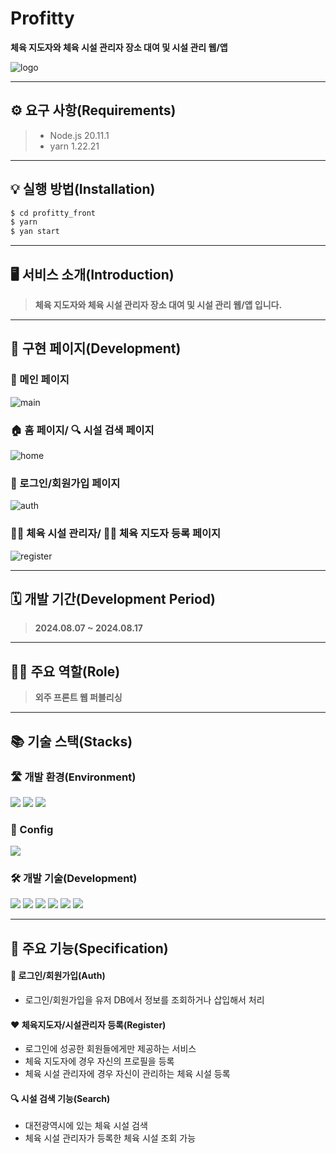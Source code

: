 # Profitty
**체육 지도자와 체육 시설 관리자 장소 대여 및 시설 관리 웹/앱**


![logo](https://github.com/Jack42chj/Profitty_FE/assets/86552441/52e5949f-26f3-444a-a798-5660a7c17e54)
- - -



## ⚙️ 요구 사항(Requirements)
> - Node.js 20.11.1
> - yarn 1.22.21
- - -


## 💡 실행 방법(Installation)
```bash
$ cd profitty_front
$ yarn
$ yan start
```
- - -


## 🖥️ 서비스 소개(Introduction)
> **체육 지도자와 체육 시설 관리자 장소 대여 및 시설 관리 웹/앱 입니다.**
- - -

## 📑 구현 페이지(Development)
### 🧾 메인 페이지
![main](https://github.com/Jack42chj/Profitty_FE/assets/86552441/3a14c901-f6c5-48cf-86d8-7d1ba215e6b0)

### 🏠 홈 페이지/ 🔍 시설 검색 페이지
![home](https://github.com/Jack42chj/Profitty_FE/assets/86552441/76b04430-6030-4fe4-bd97-8573226aa5e0)

### 🔑 로그인/회원가입 페이지
![auth](https://github.com/Jack42chj/Profitty_FE/assets/86552441/a91cfeeb-5e3d-4e53-814a-27e307f878bd)

### 🧑‍🔧 체육 시설 관리자/ 🏃‍♂️ 체육 지도자 등록 페이지
![register](https://github.com/Jack42chj/Profitty_FE/assets/86552441/b22a5fb4-3413-4725-9157-a801244df4c2)
- - -


## 🗓️ 개발 기간(Development Period)
> **2024.08.07 ~ 2024.08.17**
- - -


## 🙋‍♂️ 주요 역할(Role)
> **외주 프론트 웹 퍼블리싱**
- - -


## 📚 기술 스택(Stacks)
### 🛣️ 개발 환경(Environment)
<div>
  <img src="https://img.shields.io/badge/VisualStudioCode-007ACC?style=for-the-badge&logo=visualstudiocode&logoColor=white">
  <img src="https://img.shields.io/badge/Github-181717?style=for-the-badge&logo=github&logoColor=white">
  <img src="https://img.shields.io/badge/Git-F05032?style=for-the-badge&logo=git&logoColor=white">
</div>

### 💫 Config
<img src="https://img.shields.io/badge/Yarn-2C8EBB?style=for-the-badge&logo=yarn&logoColor=white">


### 🛠️ 개발 기술(Development)
<div>
  <img src="https://img.shields.io/badge/typescript-3178C6?style=for-the-badge&logo=typescript&logoColor=white">
  <img src="https://img.shields.io/badge/React-61DAFB?style=for-the-badge&logo=react&logoColor=white">
  <img src="https://img.shields.io/badge/reactrouter-CA4245?style=for-the-badge&logo=reactrouter&logoColor=white">
  <img src="https://img.shields.io/badge/mui-007FFF?style=for-the-badge&logo=mui&logoColor=white">
  <img src="https://img.shields.io/badge/styledcomponents-DB7093?style=for-the-badge&logo=styledcomponents&logoColor=white">
   <img src="https://img.shields.io/badge/axios-5A29E4?style=for-the-badge&logo=axios&logoColor=white">
</div>

- - -


## 🌟 주요 기능(Specification)
#### 🔑 로그인/회원가입(Auth)
- 로그인/회원가입을 유저 DB에서 정보를 조회하거나 삽입해서 처리

#### ❤️ 체육지도자/시설관리자 등록(Register)
- 로그인에 성공한 회원들에게만 제공하는 서비스
- 체육 지도자에 경우 자신의 프로필을 등록
- 체육 시설 관리자에 경우 자신이 관리하는 체육 시설 등록

#### 🔍 시설 검색 기능(Search)
- 대전광역시에 있는 체육 시설 검색
- 체육 시설 관리자가 등록한 체육 시설 조회 가능
